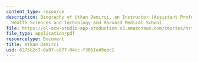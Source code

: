 ```yaml
---
content_type: resource
description: Biography of Utkan Demirci, an Instructor (Assistant Professor) at Harvard-MIT
  Health Sciences and Technology and Harvard Medical School.
file: https://ol-ocw-studio-app-production.s3.amazonaws.com/courses/hst-939-designing-and-sustaining-technology-innovation-for-global-health-practice-spring-2008/6275b2c78a97c87704ccf3051e49eac1_utkan_bio.pdf
file_type: application/pdf
resourcetype: Document
title: Utkan Demirci
uid: 6275b2c7-8a97-c877-04cc-f3051e49eac1
---
```

